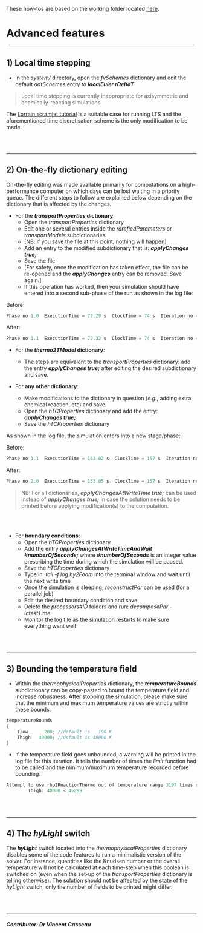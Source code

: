 These how-tos are based on the working folder located [here](https://github.com/vincentcasseau/hyStrath/tree/master/run/hyStrath/hy2Foam/genericCase).  

# Advanced features

---  
## 1) Local time stepping
  
+ In the _system/_ directory, open the _fvSchemes_ dictionary and edit the default _ddtSchemes_ entry to __*localEuler rDeltaT*__

> Local time stepping is currently inappropriate for axisymmetric and chemically-reacting simulations.  

The [Lorrain scramjet tutorial](https://github.com/vincentcasseau/hyStrath/wiki/Tutorials-::-hyFoam#1-lorrain-geometry) is a suitable case for running LTS and the aforementioned time discretisation scheme is the only modification to be made.

<div class="paragraph"><p><br>
<br></p></div>

---  
## 2) On-the-fly dictionary editing  

On-the-fly editing was made available primarily for computations on a high-performance computer on which days can be lost waiting in a priority queue. The different steps to follow are explained below depending on the dictionary that is affected by the changes.

+ For the **_transportProperties_ dictionary**:  
    - Open the _transportProperties_ dictionary  
    - Edit one or several entries inside the _rarefiedParameters_ or _transportModels_ subdictionaries  
    - [NB: if you save the file at this point, nothing will happen] 
    - Add an entry to the modified subdictionary that is: _**applyChanges        true;**_
    - Save the file  
    - [For safety, once the modification has taken effect, the file can be re-opened and the _**applyChanges**_ entry can be removed. Save again.]  
    - If this operation has worked, then your simulation should have entered into a second sub-phase of the run as shown in the log file:

Before:  
```c++
Phase no 1.0  ExecutionTime = 72.29 s  ClockTime = 74 s  Iteration no 4504 (0.04 s)
```

After:
```c++
Phase no 1.1  ExecutionTime = 72.32 s  ClockTime = 74 s  Iteration no 4505 (0.03 s)
```


+ For the **_thermo2TModel_ dictionary**:  
    - The steps are equivalent to the _transportProperties_ dictionary: add the entry _**applyChanges        true;**_ after editing the desired subdictionary and save.  


+ For **any other dictionary**:
    - Make modifications to the dictionary in question (_e.g._, adding extra chemical reaction, etc) and save.  
    - Open the _hTCProperties_ dictionary and add the entry: _**applyChanges        true;**_  
    - Save the _hTCProperties_ dictionary  

As shown in the log file, the simulation enters into a new stage/phase:

Before:  
```c++
Phase no 1.1  ExecutionTime = 153.02 s  ClockTime = 157 s  Iteration no 9074 (0.03 s)
```

After:
```c++
Phase no 2.0  ExecutionTime = 153.05 s  ClockTime = 157 s  Iteration no 9075 (0.03 s)
```

> NB: For all dictionaries, _**applyChangesAtWriteTime        true;**_ can be used instead of _**applyChanges        true;**_ in case the solution needs to be printed before applying modification(s) to the computation.  

<div class="paragraph"><p> <br>
<br></p></div>

+ For **boundary conditions**:  
    - Open the _hTCProperties_ dictionary   
    - Add the entry _**applyChangesAtWriteTimeAndWait        #numberOfSeconds;**_ where _**#numberOfSeconds**_ is an integer value prescribing the time during which the simulation will be paused.  
    - Save the _hTCProperties_ dictionary   
    - Type in: _tail -f log.hy2Foam_ into the terminal window and wait until the next write time  
    - Once the simulation is sleeping, _reconstructPar_ can be used (for a parallel job)  
    - Edit the desired boundary condition and save  
    - Delete the _processors#ID_ folders and run: _decomposePar -latestTime_ 
    - Monitor the log file as the simulation restarts to make sure everything went well  



<div class="paragraph"><p><br>
<br></p></div>

---  
## 3) Bounding the temperature field

+ Within the _thermophysicalProperties_ dictionary, the _**temperatureBounds**_ subdictionary can be copy-pasted to bound the temperature field and increase robustness. After stopping the simulation, please make sure that the minimum and maximum temperature values are strictly within these bounds.

```c++
temperatureBounds
{
    Tlow      200; //default is   100 K
    Thigh   40000; //default is 40000 K
}
```

+ If the temperature field goes unbounded, a warning will be printed in the log file for this iteration. It tells the number of times the _limit_ function had to be called and the minimum/maximum temperature recorded before bounding.

```c++
Attempt to use rho2ReactionThermo out of temperature range 3197 times during this iteration.
		Thigh: 40000 < 45289
```

<div class="paragraph"><p><br>
<br></p></div>

---  
## 4) The _hyLight_ switch

The _**hyLight**_ switch located into the _thermophysicalProperties_ dictionary disables some of the code features
to run a minimalistic version of the solver. For instance, quantities like the Knudsen number or the overall temperature will not be calculated at each time-step when this boolean is switched on (even when the set-up of the _transportProperties_ dictionary is telling otherwise). The solution should not be affected by the state of the _hyLight_ switch, only the number of fields to be printed might differ.


<div class="paragraph"><p><br>
<br></p></div>

---

##### Contributor: Dr Vincent Casseau